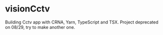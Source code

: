 # visionCctv
Building Cctv app with CRNA, Yarn, TypeScript and TSX.
Project deprecated on 08/29, try to make another one.
